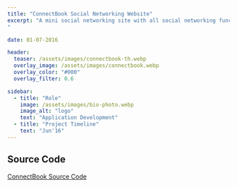 ```yaml
---
title: "ConnectBook Social Networking Website"
excerpt: "A mini social networking site with all social networking functionalities. Used Java Design Patterns along with frameworks like spring and bootstrap.
"

date: 01-07-2016

header:
  teaser: /assets/images/connectbook-th.webp
  overlay_image: /assets/images/connectbook.webp
  overlay_color: "#000"
  overlay_filter: 0.6

sidebar:
  - title: "Role"
    image: /assets/images/bio-photo.webp
    image_alt: "logo"
    text: "Application Development"
  - title: "Project Timeline"
    text: "Jun'16"
---
```


## Source Code
[ConnectBook Source Code](https://github.com/deepak15013/OOPD_Project "Source Code Github")